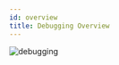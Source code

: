 ```yaml
---
id: overview
title: Debugging Overview
---
```


![debugging](https://cdn.nlark.com/yuque/0/2018/png/103970/1543591187134-b2bcd899-5864-4b36-90e6-7d0541ce59cb.png)
